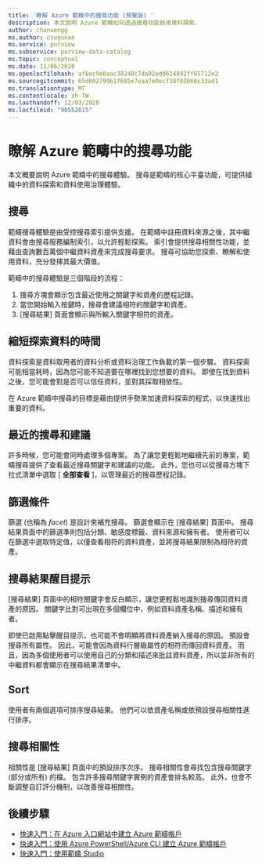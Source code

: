 ```yaml
---
title: '瞭解 Azure 範疇中的搜尋功能 (預覽版) '
description: 本文說明 Azure 範疇如何透過搜尋功能啟用資料探索。
author: chanuengg
ms.author: csugunan
ms.service: purview
ms.subservice: purview-data-catalog
ms.topic: conceptual
ms.date: 11/06/2020
ms.openlocfilehash: af8ec9e0aac38240c7da92edd614892ff65712e2
ms.sourcegitcommit: 65db02799b1f685e7eaa7e0ecf38f03866c33ad1
ms.translationtype: MT
ms.contentlocale: zh-TW
ms.lasthandoff: 12/03/2020
ms.locfileid: "96552015"
---
```

# <a name="understand-search-features-in-azure-purview"></a>瞭解 Azure 範疇中的搜尋功能

本文概要說明 Azure 範疇中的搜尋體驗。 搜尋是範疇的核心平臺功能，可提供組織中的資料探索和資料使用治理體驗。

## <a name="search"></a>搜尋

範疇搜尋體驗是由受控搜尋索引提供支援。 在範疇中註冊資料來源之後，其中繼資料會由搜尋服務編制索引，以允許輕鬆探索。 索引會提供搜尋相關性功能，並藉由查詢數百萬個中繼資料資產來完成搜尋要求。 搜尋可協助您探索、瞭解和使用資料，充分發揮其最大價值。

範疇中的搜尋體驗是三個階段的流程：

1. 搜尋方塊會顯示包含最近使用之關鍵字和資產的歷程記錄。
1. 當您開始輸入按鍵時，搜尋會建議相符的關鍵字和資產。 
1. [搜尋結果] 頁面會顯示與所輸入關鍵字相符的資產。

## <a name="reduce-the-time-to-discover-data"></a>縮短探索資料的時間

資料探索是資料取用者的資料分析或資料治理工作負載的第一個步驟。 資料探索可能相當耗時，因為您可能不知道要在哪裡找到您想要的資料。 即使在找到資料之後，您可能會對是否可以信任資料，並對其採取相依性。 

在 Azure 範疇中搜尋的目標是藉由提供手勢來加速資料探索的程式，以快速找出重要的資料。

## <a name="recent-search-and-suggestions"></a>最近的搜尋和建議

許多時候，您可能會同時處理多個專案。 為了讓您更輕鬆地繼續先前的專案，範疇搜尋提供了查看最近搜尋關鍵字和建議的功能。 此外，您也可以從搜尋方塊下拉式清單中選取 [ **全部查看** ]，以管理最近的搜尋歷程記錄。

## <a name="filters"></a>篩選條件

篩選 (也稱為 *facet*) 是設計來補充搜尋。 篩選會顯示在 [搜尋結果] 頁面中。 搜尋結果頁面中的篩選準則包括分類、敏感度標籤、資料來源和擁有者。 使用者可以在篩選中選取特定值，以僅查看相符的資料資產，並將搜尋結果限制為相符的資產。

## <a name="hit-highlighting"></a>搜尋結果醒目提示

[搜尋結果] 頁面中的相符關鍵字會反白顯示，讓您更輕鬆地識別搜尋傳回資料資產的原因。 關鍵字比對可出現在多個欄位中，例如資料資產名稱、描述和擁有者。

即使已啟用點擊醒目提示，也可能不會明顯將資料資產納入搜尋的原因。 預設會搜尋所有屬性。 因此，可能會因為資料行層級屬性的相符而傳回資料資產。 而且，因為多個使用者可以使用自己的分類和描述來批註資料資產，所以並非所有的中繼資料都會顯示在搜尋結果清單中。

## <a name="sort"></a>Sort

使用者有兩個選項可排序搜尋結果。 他們可以依資產名稱或依預設搜尋相關性進行排序。

## <a name="search-relevance"></a>搜尋相關性

相關性是 [搜尋結果] 頁面中的預設排序次序。 搜尋相關性會尋找包含搜尋關鍵字 (部分或所有) 的檔。 包含許多搜尋關鍵字實例的資產會排名較高。 此外，也會不斷調整自訂評分機制，以改善搜尋相關性。

## <a name="next-steps"></a>後續步驟

* [快速入門：在 Azure 入口網站中建立 Azure 範疇帳戶](create-catalog-portal.md)
* [快速入門：使用 Azure PowerShell/Azure CLI 建立 Azure 範疇帳戶](create-catalog-powershell.md)
* [快速入門：使用範疇 Studio](use-purview-studio.md)
